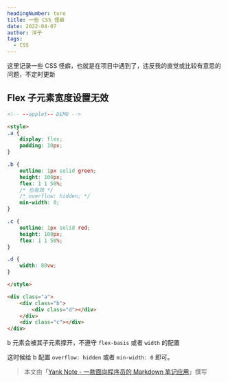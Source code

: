 ```yaml
---
headingNumber: ture
title: 一些 CSS 怪癖
date: 2022-04-07
author: 洋子
tags:
  - CSS
---
```


这里记录一些 CSS 怪癖，也就是在项目中遇到了，违反我的直觉或比较有意思的问题，不定时更新

## Flex 子元素宽度设置无效

```html
<!-- --applet-- DEMO -->

<style>
.a {
    display: flex;
    padding: 10px;
}

.b {
    outline: 1px solid green;
    height: 100px;
    flex: 1 1 50%;
    /* 也有效 */
    /* overflow: hidden; */
    min-width: 0;
}

.c {
    outline: 1px solid red;
    height: 100px;
    flex: 1 1 50%;
}

.d {
    width: 80vw;
}

</style>

<div class="a">
    <div class="b">
        <div class="d"></div>
    </div>
    <div class="c"></div>
</div>
```

b 元素会被其子元素撑开，不遵守 `flex-basis` 或者 `width` 的配置

这时候给 b 配置 `overflow: hidden` 或者 `min-width: 0` 即可。


> 本文由「[Yank Note - 一款面向程序员的 Markdown 笔记应用](https://github.com/purocean/yn)」撰写
